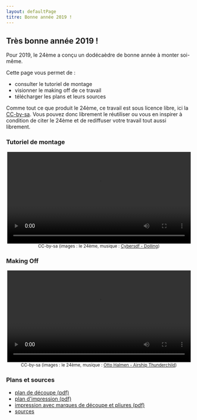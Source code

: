 ```yaml
---
layout: defaultPage
titre: Bonne année 2019 !
---
```


## Très bonne année 2019 !

Pour 2019, le 24ème a conçu un dodécaèdre de bonne année à monter soi-même.

Cette page vous permet de :

 - consulter le tutoriel de montage
 - visionner le making off de ce travail
 - télécharger les plans et leurs sources

Comme tout ce que produit le 24ème, ce travail est sous licence libre, ici la [CC-by-sa](https://creativecommons.org/licenses/by-sa/2.0/). Vous pouvez donc librement le réutiliser ou vous en inspirer à condition de citer le 24ème et de rediffuser votre travail tout aussi librement.

### Tutoriel de montage

<center>
<video id="sampleMovie" style="width: 99%;" preload controls>
	<source src="/img/2019/instructions.mp4" />
</video>
<br/>
<small>CC-by-sa (images : le 24ème, musique : <a href="https://www.auboutdufil.com/index.php?id=502">Cybersdf - Dolling</a>)</small>
</center>

### Making Off

<center>
<video id="sampleMovie" style="width: 99%;" preload controls>
        <source src="/img/2019/makingoff.mp4" />
</video>
<br/>
<small>CC-by-sa (images : le 24ème, musique : <a href="https://www.auboutdufil.com/index.php?id=482">Otto Halmen - Airship Thunderchild</a>)</small>
</center>

### Plans et sources

 - [plan de découpe (pdf)](/img/2019/dodecaedre_decoupe.pdf)
 - [plan d'impression (pdf)](/img/2019/dodecaedre_couleurs.pdf)
 - [impression avec marques de découpe et pliures (pdf)](/img/2019/dodecaedre_couleurs_decoupe.pdf)
 - [sources](https://github.com/24eme/dodecaedre_2019)


